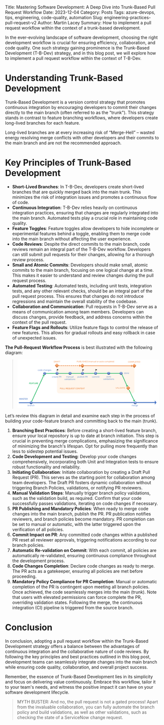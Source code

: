 Title: Mastering Software Development: A Deep Dive into Trunk-Based Pull Request Workflow
Date: 2023-12-04
Category: Posts 
Tags: azure-devops, tips, engineering, code-quality, automation
Slug: engineering-practices-pull-request-v2
Author: Martin Lacey
Summary: How to implement a pull request workflow within the context of a trunk-based development.

In the ever-evolving landscape of software development, choosing the right development workflow is crucial for ensuring efficiency, collaboration, and code quality. One such strategy gaining prominence is the Trunk-Based Development (T-B-Dev) strategy, and in this blog post, we will explore how to implement a pull request workflow within the context of T-B-Dev.

# Understanding Trunk-Based Development

Trunk-Based Development is a version control strategy that promotes continuous integration by encouraging developers to commit their changes directly to the main branch (often referred to as the "trunk"). This strategy stands in contrast to feature branching workflows, where developers create long-lived branches for each feature.  

Long-lived branches are at every increasing risk of “Merge-Hell” – wasted energy resolving merge conflicts with other developers and their commits to the main branch and are not the recommended approach.

# Key Principles of Trunk-Based Development

- **Short-Lived Branches**: In T-B-Dev, developers create short-lived branches that are quickly merged back into the main trunk. This minimizes the risk of integration issues and promotes a continuous flow of code.
- **Continuous Integration**: T-B-Dev relies heavily on continuous integration practices, ensuring that changes are regularly integrated into the main branch. Automated tests play a crucial role in maintaining code quality.
- **Feature Toggles**: Feature toggles allow developers to hide incomplete or experimental features behind a toggle, enabling them to merge code into the main branch without affecting the user experience.
- **Code Reviews**: Despite the direct commits to the main branch, code reviews remain an integral part of the T-B-Dev workflow. Developers can still submit pull requests for their changes, allowing for a thorough review process.
- **Small and Atomic Commits**: Developers should make small, atomic commits to the main branch, focusing on one logical change at a time. This makes it easier to understand and review changes during the pull request process.
- **Automated Testing**: Automated tests, including unit tests, integration tests, and any other relevant checks, should be an integral part of the pull request process. This ensures that changes do not introduce regressions and maintain the overall stability of the codebase.
- **Collaboration and Communication**: Pull requests in T-B-Dev serve as a means of communication among team members. Developers can discuss changes, provide feedback, and address concerns within the context of the pull request.
- **Feature Flags and Rollouts**: Utilize feature flags to control the release of new features. This allows for gradual rollouts and easy rollback in case of unexpected issues.

**The Pull-Request Workflow Process** is best illustrated with the following diagram:

> ![Workflow](../images/engineering-practices-pull-request-1.png) 
   
Let’s review this diagram in detail and examine each step in the process of building your code-feature branch and committing back to the main (trunk).

1. **Branching Best Practices**: Before creating a short-lived feature branch, ensure your local repository is up to date at branch initiation. This step is crucial in preventing merge complications, emphasizing the significance of minimizing the branch's lifespan. Opt for pulling more frequently than less to sidestep potential issues.
2. **Code Development and Testing**: Develop your code changes comprehensively, incorporating both Unit and Integration tests to ensure robust functionality and reliability.
3. **Initiating Collaboration**: Initiate collaboration by creating a Draft Pull Request (PR). This serves as the starting point for collaboration among team developers. The Draft PR fosters dynamic collaboration without triggering Branch Policies, validations, or notifying PR reviewers.
4. **Manual Validation Steps**: Manually trigger branch policy validations, such as the validation build, as required. Confirm that your code successfully passes validations, iterating on code changes if necessary.
5. **PR Publishing and Mandatory Policies**: When ready to merge code changes into the main branch, publish the PR. PR publication notifies reviewers, and branch policies become mandatory. PR completion can be set to manual or automatic, with the latter triggered upon the verification of all policies.
6. **Commit Impact on PR**: Any committed code changes within a published PR reset all reviewer approvals, triggering notifications according to our branch policies.
7. **Automatic Re-validation on Commit**: With each commit, all policies are automatically re-validated, ensuring continuous compliance throughout the development process.
8. **Code Changes Completion**: Declare code changes as ready to merge. The PR acts as a gatekeeper, ensuring all policies are met before proceeding.
9. **Mandatory Policy Compliance for PR Completion**: Manual or automatic completion of the PR is contingent upon meeting all branch policies. Once achieved, the code seamlessly merges into the main (trunk). Note that users with elevated permissions can force complete the PR, overriding validation states. Following the merge, the continuous integration (CI) pipeline is triggered from the source branch.  

# Conclusion

In conclusion, adopting a pull request workflow within the Trunk-Based Development strategy offers a balance between the advantages of continuous integration and the collaborative nature of code reviews. By following the key principles and best practices outlined in this blog post, development teams can seamlessly integrate changes into the main branch while ensuring code quality, collaboration, and overall project success.

Remember, the essence of Trunk-Based Development lies in its simplicity and focus on delivering value continuously. Embrace this workflow, tailor it to your team's needs, and witness the positive impact it can have on your software development lifecycle.

>
> MYTH BUSTER: And no, the pull request is not a gated process! Apart from the invaluable collaboration, you can fully automate the branch policy and build validations, as well as other validations, such as checking the state of a ServiceNow change request. 
>

